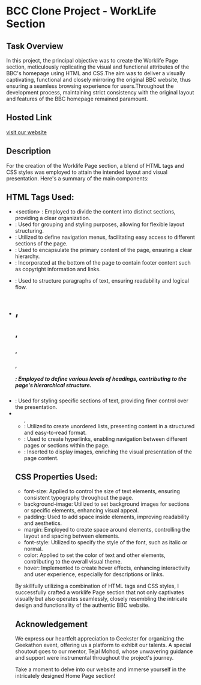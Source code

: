 
# BCC Clone Project - WorkLife Section

## Task Overview

In this project, the principal objective was to create the Worklife Page section, meticulously replicating the visual and functional attributes of the BBC's homepage using HTML and CSS.The aim was to deliver a visually captivating, functional and closely mirroring the original BBC website, thus ensuring a seamless browsing experience for users.Throughout the development process, maintaining strict consistency with the original layout and features of the BBC homepage remained paramount. 

## Hosted Link
[visit our website](https://geekathon-team-10.vercel.app/)

## Description
For the creation of the Worklife Page section, a blend of HTML tags and CSS styles was employed to attain the intended layout and visual presentation. Here's a summary of the main components:

## HTML Tags Used:

-  &lt;section&gt; : Employed to divide the content into distinct sections, providing a clear organization.
- <div>: Used for grouping and styling purposes, allowing for flexible layout structuring.
- <nav>: Utilized to define navigation menus, facilitating easy access to different sections of the page.
- <main>: Used to encapsulate the primary content of the page, ensuring a clear hierarchy.
- <footer>: Incorporated at the bottom of the page to contain footer content such as copyright information and links.
- <p>: Used to structure paragraphs of text, ensuring readability and logical flow.
- <h1>, <h2>, <h3>, <h4>, <h5>: Employed to define various levels of headings, contributing to the page's hierarchical structure.
- <span>: Used for styling specific sections of text, providing finer control over the presentation.
- <ul>, <li>: Utilized to create unordered lists, presenting content in a structured and easy-to-read format.
- <a>: Used to create hyperlinks, enabling navigation between different pages or sections within the page.
- <img>: Inserted to display images, enriching the visual presentation of the page content.

## CSS Properties Used:

- font-size: Applied to control the size of text elements, ensuring consistent typography throughout the page.
- background-image: Utilized to set background images for sections or specific elements, enhancing visual appeal.
- padding: Used to add space inside elements, improving readability and aesthetics.
- margin: Employed to create space around elements, controlling the layout and spacing between elements.
- font-style: Utilized to specify the style of the font, such as italic or normal.
- color: Applied to set the color of text and other elements, contributing to the overall visual theme.
- hover: Implemented to create hover effects, enhancing interactivity and user experience, especially for descriptions or links.

By skillfully utilizing a combination of HTML tags and CSS styles, I successfully crafted a worklife Page section that not only captivates visually but also operates seamlessly, closely resembling the intricate design and functionality of the authentic BBC website.

## Acknowledgement
We express our heartfelt appreciation to Geekster for organizing the Geekathon event, offering us a platform to exhibit our talents. A special shoutout goes to our mentor, Tejal Mohod, whose unwavering guidance and support were instrumental throughout the project's journey.

Take a moment to delve into our website and immerse yourself in the intricately designed Home Page section!




